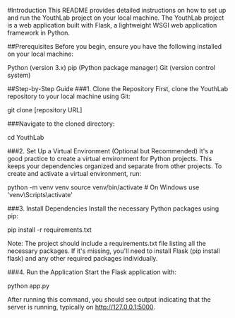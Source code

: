 #Introduction
This README provides detailed instructions on how to set up and run the YouthLab project on your local machine. 
The YouthLab project is a web application built with Flask, a lightweight WSGI web application framework in Python.

##Prerequisites
Before you begin, ensure you have the following installed on your local machine:

Python (version 3.x)
pip (Python package manager)
Git (version control system)

##Step-by-Step Guide
###1. Clone the Repository
First, clone the YouthLab repository to your local machine using Git:

git clone [repository URL]

###Navigate to the cloned directory:

cd YouthLab

###2. Set Up a Virtual Environment (Optional but Recommended)
It's a good practice to create a virtual environment for Python projects. 
This keeps your dependencies organized and separate from other projects. To create and activate a virtual environment, run:

python -m venv venv
source venv/bin/activate  # On Windows use 'venv\Scripts\activate'

###3. Install Dependencies
Install the necessary Python packages using pip:

pip install -r requirements.txt

Note: The project should include a requirements.txt file listing all the necessary packages. If it's missing, you'll need to install Flask (pip install flask) and any other required packages individually.

###4. Run the Application
Start the Flask application with:

python app.py

After running this command, you should see output indicating that the server is running, typically on http://127.0.0.1:5000.
